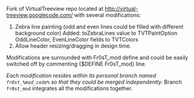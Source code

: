 Fork of VirtualTreeview repo located at http://virtual-treeview.googlecode.com/ with several modifications:

1) Zebra line painting (odd and even lines could be filled with different background color)
   Added: toZebraLines value to TVTPaintOption
          OddLineColor, EvenLineColor fields to TVTColors
2) Allow header resizing/dragging in design time.

Modifications are surrounded with Fr0sT_mod define and could be easily switched off by commenting {$DEFINE Fr0sT_mod} line.

*Each modification resides within its personal branch named `fr0st_%mod_code%` so that they could be merged independently.*
Branch `fr0st_mod` integrates all the modifications together.